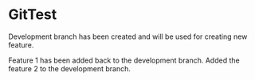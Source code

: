 # GitTest
Development branch has been created and will be used for creating new feature.

Feature 1 has been added back to the development branch.
Added the feature 2 to the development branch.
